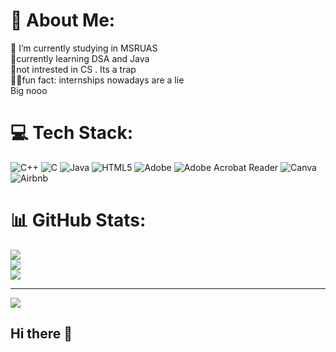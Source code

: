 # 💫 About Me:
🏫 I’m currently studying in MSRUAS<br>🌱currently  learning DSA and Java<br>💭not intrested in CS . Its a trap<br>🙋‍♀fun fact: internships nowadays are a lie <br>                      Big nooo


# 💻 Tech Stack:
![C++](https://img.shields.io/badge/c++-%2300599C.svg?style=for-the-badge&logo=c%2B%2B&logoColor=white) ![C](https://img.shields.io/badge/c-%2300599C.svg?style=for-the-badge&logo=c&logoColor=white) ![Java](https://img.shields.io/badge/java-%23ED8B00.svg?style=for-the-badge&logo=openjdk&logoColor=white) ![HTML5](https://img.shields.io/badge/html5-%23E34F26.svg?style=for-the-badge&logo=html5&logoColor=white) ![Adobe](https://img.shields.io/badge/adobe-%23FF0000.svg?style=for-the-badge&logo=adobe&logoColor=white) ![Adobe Acrobat Reader](https://img.shields.io/badge/Adobe%20Acrobat%20Reader-EC1C24.svg?style=for-the-badge&logo=Adobe%20Acrobat%20Reader&logoColor=white) ![Canva](https://img.shields.io/badge/Canva-%2300C4CC.svg?style=for-the-badge&logo=Canva&logoColor=white) ![Airbnb](https://img.shields.io/badge/Airbnb-%23ff5a5f.svg?style=for-the-badge&logo=Airbnb&logoColor=white)
# 📊 GitHub Stats:
![](https://github-readme-stats.vercel.app/api?username=Teena208&theme=dark&hide_border=true&include_all_commits=false&count_private=false)<br/>
![](https://github-readme-streak-stats.herokuapp.com/?user=Teena208&theme=dark&hide_border=true)<br/>
![](https://github-readme-stats.vercel.app/api/top-langs/?username=Teena208&theme=dark&hide_border=true&include_all_commits=false&count_private=false&layout=compact)

---
[![](https://visitcount.itsvg.in/api?id=Teena208&icon=0&color=0)](https://visitcount.itsvg.in)
## Hi there 👋



